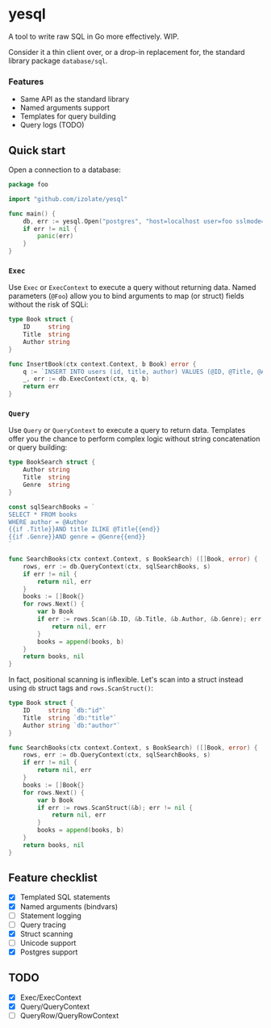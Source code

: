 # yesql

A tool to write raw SQL in Go more effectively. WIP.

Consider it a thin client over, or a drop-in replacement for, the standard library package `database/sql`.

### Features
* Same API as the standard library
* Named arguments support
* Templates for query building
* Query logs (TODO)

## Quick start

Open a connection to a database:

```go
package foo

import "github.com/izolate/yesql"

func main() {
    db, err := yesql.Open("postgres", "host=localhost user=foo sslmode=disable")
    if err != nil {
        panic(err)
    }
}
```

### `Exec`

Use `Exec` or `ExecContext` to execute a query without returning data. Named parameters (`@Foo`) allow you to bind arguments to map (or struct) fields without the risk of SQLi:

```go
type Book struct {
    ID     string
    Title  string
    Author string
}

func InsertBook(ctx context.Context, b Book) error {
    q := `INSERT INTO users (id, title, author) VALUES (@ID, @Title, @Author)`
    _, err := db.ExecContext(ctx, q, b)
    return err
}
```

### `Query`

Use `Query` or `QueryContext` to execute a query to return data. Templates offer you the chance to perform complex logic without string concatenation or query building:

```go
type BookSearch struct {
    Author string    
    Title  string
    Genre  string
}

const sqlSearchBooks = `
SELECT * FROM books
WHERE author = @Author
{{if .Title}}AND title ILIKE @Title{{end}}
{{if .Genre}}AND genre = @Genre{{end}}
`

func SearchBooks(ctx context.Context, s BookSearch) ([]Book, error) {
    rows, err := db.QueryContext(ctx, sqlSearchBooks, s)
    if err != nil {
        return nil, err
    }
    books := []Book{}
    for rows.Next() {
        var b Book
        if err := rows.Scan(&b.ID, &b.Title, &b.Author, &b.Genre); err != nil {
            return nil, err
        }
        books = append(books, b)
    }
    return books, nil
}
```

In fact, positional scanning is inflexible. Let's scan into a struct instead using `db` struct tags and `rows.ScanStruct()`:

```go
type Book struct {
    ID     string `db:"id"`
    Title  string `db:"title"`
    Author string `db:"author"`
}

func SearchBooks(ctx context.Context, s BookSearch) ([]Book, error) {
    rows, err := db.QueryContext(ctx, sqlSearchBooks, s)
    if err != nil {
        return nil, err
    }
    books := []Book{}
    for rows.Next() {
        var b Book
        if err := rows.ScanStruct(&b); err != nil {
            return nil, err
        }
        books = append(books, b)
    }
    return books, nil
}
```

## Feature checklist

- [x] Templated SQL statements
- [x] Named arguments (bindvars)
- [ ] Statement logging
- [ ] Query tracing
- [x] Struct scanning
- [ ] Unicode support
- [x] Postgres support

## TODO

- [x] Exec/ExecContext
- [x] Query/QueryContext
- [ ] QueryRow/QueryRowContext